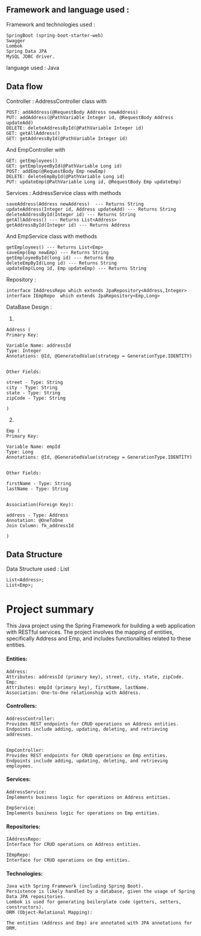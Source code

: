 

## Framework and language used :

Framework and  technologies used : 
   
    SpringBoot (spring-boot-starter-web)
    Swagger
    Lombok
    Spring Data JPA
    MySQL JDBC driver.


language used :      Java

## Data flow
Controller : AddressController  class with

    POST: addAddress(@RequestBody Address newAddress)
    PUT: addAddress(@PathVariable Integer id, @RequestBody Address updateAdd)
    DELETE: deleteAddressById(@PathVariable Integer id)
    GET: getAllAddress()
    GET: getAddressById(@PathVariable Integer id)

 And  EmpController with 

    GET: getEmployees()
    GET: getEmployeeById(@PathVariable Long id)
    POST: addEmp(@RequestBody Emp newEmp)
    DELETE: deleteEmpById(@PathVariable Long id)
    PUT: updateEmp(@PathVariable Long id, @RequestBody Emp updateEmp)   


Services :   AddressService class with methods

    saveAddress(Address newAddress)  --- Returns String
    updateAddress(Integer id, Address updateAdd) --- Returns String
    deleteAddressById(Integer id) --- Returns String
    getAllAddress() --- Returns List<Address>
    getAddressById(Integer id) --- Returns Address

 And EmpService  class with methods

    getEmployees() --- Returns List<Emp>
    saveEmp(Emp newEmp) --- Returns String
    getEmployeeById(long id) --- Returns Emp
    deleteEmpById(Long id) --- Returns String
    updateEmp(Long id, Emp updateEmp) --- Returns String  


           
Repository : 

    interface IAddressRepo which extends JpaRepository<Address,Integer>
    interface IEmpRepo  which extends JpaRepository<Emp,Long>

    


DataBase Design :

1)

    Address (
    Primary Key:

    Variable Name: addressId
    Type: Integer
    Annotations: @Id, @GeneratedValue(strategy = GenerationType.IDENTITY)


    Other Fields:

    street - Type: String
    city - Type: String
    state - Type: String
    zipCode - Type: String

    )

 2)

    Emp (
    Primary Key:

    Variable Name: empId
    Type: Long
    Annotations: @Id, @GeneratedValue(strategy = GenerationType.IDENTITY)


    Other Fields:

    firstName - Type: String
    lastName - Type: String


    Association(Foreign Key):

    address - Type: Address
    Annotation: @OneToOne
    Join Column: fk_addressId

    )   





## Data Structure
Data Structure used : List    

    List<Address>;
    List<Emp>;
   

# Project summary

This Java project using the Spring Framework for building a web application with RESTful services. The project involves the mapping of entities, specifically Address and Emp, and includes functionalities related to these entities.


#### Entities:

    Address:
    Attributes: addressId (primary key), street, city, state, zipCode.
    Emp:
    Attributes: empId (primary key), firstName, lastName.
    Association: One-to-One relationship with Address.
#### Controllers:

    AddressController:
    Provides REST endpoints for CRUD operations on Address entities.
    Endpoints include adding, updating, deleting, and retrieving addresses.


    EmpController:
    Provides REST endpoints for CRUD operations on Emp entities.
    Endpoints include adding, updating, deleting, and retrieving employees.

#### Services:

    AddressService:
    Implements business logic for operations on Address entities.

    EmpService:
    Implements business logic for operations on Emp entities.

#### Repositories:

    IAddressRepo:
    Interface for CRUD operations on Address entities.

    IEmpRepo:
    Interface for CRUD operations on Emp entities.
#### Technologies:
    Java with Spring Framework (including Spring Boot).
    Persistence is likely handled by a database, given the usage of Spring Data JPA repositories.
    Lombok is used for generating boilerplate code (getters, setters, constructors).
    ORM (Object-Relational Mapping):

    The entities (Address and Emp) are annotated with JPA annotations for ORM.